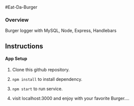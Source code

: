 #Eat-Da-Burger

### Overview

Burger logger with MySQL, Node, Express, Handlebars

## Instructions

#### App Setup

1. Clone this github repository.

2. `npm install` to install dependency.

3. `npm start` to run service.

4. visit localhost:3000 and enjoy with your favorite Burger....